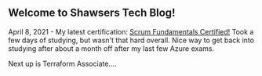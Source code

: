 ## Welcome to Shawsers Tech Blog!

April 8, 2021 - My latest certification: [Scrum Fundamentals Certified!](https://www.scrumstudy.com/certification/verify?type=SFC&number=838678)
Took a few days of studying, but wasn't that hard overall.  Nice way to get back into studying after about a month off after my last few Azure exams.

Next up is Terraform Associate....

